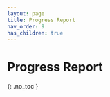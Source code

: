```yaml
---
layout: page
title: Progress Report
nav_order: 9
has_children: true
---
```


# Progress Report
{: .no_toc }